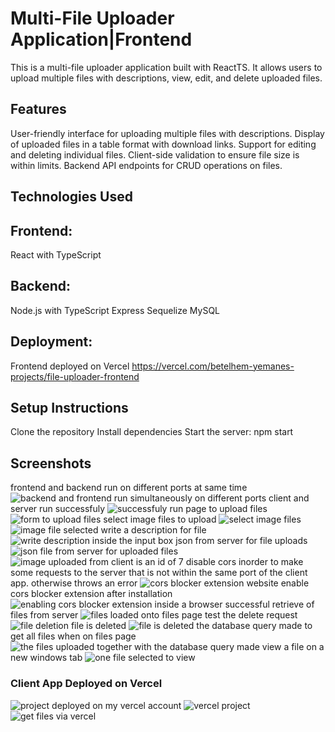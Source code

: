 # Multi-File Uploader Application|Frontend
This is a multi-file uploader application built with ReactTS. It allows users to upload multiple files with descriptions, view, edit, and delete uploaded files.

## Features
User-friendly interface for uploading multiple files with descriptions.
Display of uploaded files in a table format with download links.
Support for editing and deleting individual files.
Client-side validation to ensure file size is within limits.
Backend API endpoints for CRUD operations on files.
## Technologies Used
## Frontend:
React with TypeScript
## Backend:
Node.js with TypeScript
Express
Sequelize
MySQL
## Deployment:
Frontend deployed on Vercel https://vercel.com/betelhem-yemanes-projects/file-uploader-frontend

## Setup Instructions
Clone the repository
Install dependencies
Start the server:
npm start

## Screenshots

frontend and backend run on different ports at same time
![backend and frontend run simultaneously on different ports](./screenshots/Screenshot%20(323).png "frontend and backend run on different ports at the same time")
client and server run successfuly
![successfuly run](./screenshots/Screenshot%20(324).png "cient and server successfully run")
page to upload files
![form to upload files](./screenshots/Screenshot%20(325).png "fie upload page")
select image files to upload
![select image files](./screenshots/Screenshot%20(326).png "image file selection")
![image file selected](./screenshots/Screenshot%20(328).png)
write a description for file
![write description inside the input box](./screenshots/Screenshot%20(329).png "write description for the file")
json from server for file uploads
![json file from server for uploaded files](./screenshots/Screenshot%20(330).png "file uploaded successfully")
![image uploaded from client is an id of 7](./screenshots/Screenshot%20(331).png)
disable cors inorder to make some requests to the server that is not within the same port of the client app. otherwise throws an error
![cors blocker extension website](./screenshots/Screenshot%20(333).png "install CORS blocker")
enable cors blocker extension after installation
![enabling cors blocker extension inside a browser](./screenshots/Screenshot%20(334).png "enabling the extension")
successful retrieve of files from server
![files loaded onto files page](./screenshots/Screenshot%20(335).png "files retrieved from server into files table")
test the delete request
![file deletion](./screenshots/Screenshot%20(336).png "file deleted successfully")
file is deleted
![file is deleted](./screenshots/Screenshot%20(337).png "file deleted")
the database query made to get all files when on files page
![the files uploaded together with the database query made](./screenshots/Screenshot%20(338).png "files loaded into files typescript page")
view a file on a new windows tab
![one file selected to view](./screenshots/Screenshot%20(341).png "slected file")

### Client App Deployed on Vercel
![project deployed on my vercel account](./screenshots/Screenshot%20(342).png "deployed on vercel")
![vercel project](./screenshots/Screenshot%20(344).png "project with vercel url")
![get files via vercel](./screenshots/Screenshot%20(343).png "fetch files from vercel url")